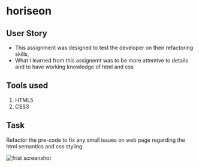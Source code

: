# horiseon

## User Story
- This assignment was designed to test the developer on their refactoring skills,
- What I learned from this assignemt was to be more attentive to details and to have working knowledge of html and css

## Tools used
1. HTML5
2. CSS3

## Task 
Refactor the pre-code to fix any small issues on web page regarding the html semantics and css styling.

![frist screenshot](./screenshots/Screenshot%202023-03-07%20at%2011.53.03%20AM.png?raw=true "Optional Title")